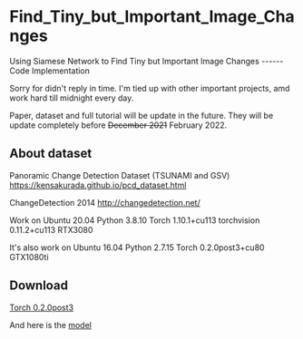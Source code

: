 # Find_Tiny_but_Important_Image_Changes
 Using Siamese Network to Find Tiny but Important Image Changes ------ Code Implementation

Sorry for didn't reply in time. I'm tied up with other important projects, amd work hard till midnight every day. 

Paper, dataset and full tutorial will be update in the future. They will be update completely before ~~December 2021~~ February 2022.

About dataset
----
Panoramic Change Detection Dataset (TSUNAMI and GSV)
https://kensakurada.github.io/pcd_dataset.html

ChangeDetection 2014
http://changedetection.net/

Work on 
Ubuntu 20.04 Python 3.8.10  Torch 1.10.1+cu113 torchvision 0.11.2+cu113 RTX3080

It's also work on 
Ubuntu 16.04 Python 2.7.15  Torch 0.2.0post3+cu80 GTX1080ti

Download
----
[Torch 0.2.0post3](https://changgunguniversity-my.sharepoint.com/:u:/g/personal/m0729013_cgu_edu_tw/EZueMUUXn4lCsmVEjW4qZ3sBqxRlHcn7Oc663iTI0GNvYg?e=rPpetI "Old Pytorch")

And here is the [model](https://changgunguniversity-my.sharepoint.com/:u:/g/personal/m0729013_cgu_edu_tw/EU_YubxzA3dEkg544fvm0YgBLSa35GQxoZ2DoxcRY29lZg?e=3JYxZL "Model for testing")

